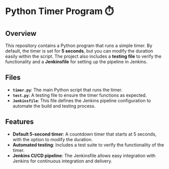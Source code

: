 # Python Timer Program ⏱️

## Overview
This repository contains a Python program that runs a simple timer. By default, the timer is set for **5 seconds**, but you can modify the duration easily within the script. The project also includes a **testing file** to verify the functionality and a **Jenkinsfile** for setting up the pipeline in Jenkins.

## Files

- **`timer.py`**: The main Python script that runs the timer.
- **`test.py`**: A testing file to ensure the timer functions as expected.
- **`Jenkinsfile`**: This file defines the Jenkins pipeline configuration to automate the build and testing process.

## Features
- **Default 5-second timer**: A countdown timer that starts at 5 seconds, with the option to modify the duration.
- **Automated testing**: Includes a test suite to verify the functionality of the timer.
- **Jenkins CI/CD pipeline**: The Jenkinsfile allows easy integration with Jenkins for continuous integration and delivery.

